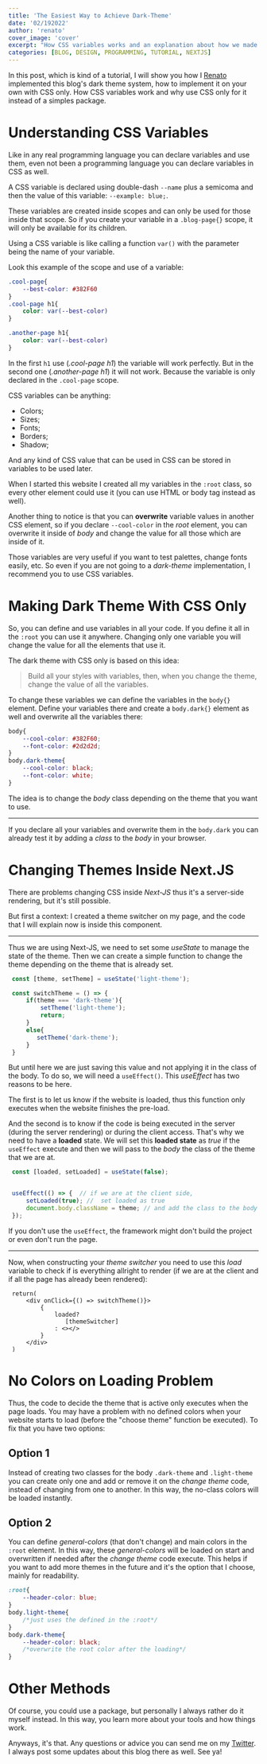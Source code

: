 ```yaml
---
title: 'The Easiest Way to Achieve Dark-Theme'
date: '02/192022'
author: 'renato'
cover_image: 'cover'
excerpt: "How CSS variables works and an explanation about how we made our Dark-theme without reloading or packages, with CSS Only."
categories: [BLOG, DESIGN, PROGRAMMING, TUTORIAL, NEXTJS]
---
```


In this post, which is kind of a tutorial, I will show you how I [Renato](/team/renato) implemented this blog's dark theme system, how to implement it on your own with CSS only. How CSS variables work and why use CSS only for it instead of a simples package.

# Understanding CSS Variables
Like in any real programming language you can declare variables and use them, even not been a programming language you can declare variables in CSS as well. 

A CSS variable is declared using double-dash `--name` plus a semicoma and then the value of this variable:  `--example: blue;`.

These variables are created inside scopes and can only be used for those inside that scope. So if you create your variable in a `.blog-page{}` scope, it will only be available for its children.

Using a CSS variable is like calling a function `var()` with the parameter being the name of your variable. 

Look this example of the scope and use of a variable:
```css
.cool-page{
	--best-color: #382F60
}
.cool-page h1{
	color: var(--best-color)
}

.another-page h1{
	color: var(--best-color)
}
```

In the first `h1` use (*.cool-page h1*) the variable will work perfectly. But in the second one (*.another-page h1*) it will not work. Because the variable is only declared in the `.cool-page` scope.

CSS variables can be anything:
- Colors;
- Sizes;
- Fonts;
- Borders;
- Shadow;

And any kind of CSS value that can be used in CSS can be stored in variables to be used later.

When I started this website I created all my variables in the `:root` class, so every other element could use it (you can use HTML or body tag instead as well).

Another thing to notice is that you can **overwrite** variable values in another CSS element, so if you declare `--cool-color` in the *root* element, you can overwrite it inside of *body* and change the value for all those which are inside of it.

Those variables are very useful if you want to test palettes, change fonts easily, etc. So even if you are not going to a *dark-theme* implementation, I recommend you to use CSS variables.

# Making Dark Theme With CSS Only
So, you can define and use variables in all your code. If you define it all in the `:root` you can use it anywhere. Changing only one variable you will change the value for all the elements that use it.

The dark theme with CSS only is based on this idea:

> Build all your styles with variables, then, when you change the theme, change the value of all the variables.

To change these variables we can define the variables in the `body{}` element. Define your variables there and create a `body.dark{}` element as well and overwrite all the variables there:

```css
body{
	--cool-color: #382F60;
	--font-color: #2d2d2d;
}
body.dark-theme{
	--cool-color: black;
	--font-color: white;
}
```

The idea is to change the *body* class depending on the theme that you want to use.

---
If you declare all your variables and overwrite them in the `body.dark` you can already test it by adding a *class* to the *body* in your browser.

# Changing Themes Inside Next.JS
There are problems changing CSS inside *Next-JS* thus it's a server-side rendering, but it's still possible.

But first a context: I created a theme switcher on my page, and the code that I will explain now is inside this component.

---
Thus we are using Next-JS, we need to set some *useState* to manage the state of the theme. Then we can create a simple function to change the theme depending on the theme that is already set.

```jsx
 const [theme, setTheme] = useState('light-theme');

 const switchTheme = () => {
	 if(theme === 'dark-theme'){
		 setTheme('light-theme');
		 return;
	 }
	 else{
	 	setTheme('dark-theme');
	 }
 }
```

But until here we are just saving this value and not applying it in the class of the body. To do so, we will need a `useEffect()`. This *useEffect* has two reasons to be here.

The first is to let us know if the website is loaded, thus this function only executes when the website finishes the pre-load.

And the second is to know if the code is being executed in the server (during the server rendering) or during the client access.  That's why we need to have a **loaded** state. We will set this **loaded state** as *true* if the  `useEffect` execute and then we will pass to the *body* the class of the theme that we are at.

```js
 const [loaded, setLoaded] = useState(false);


 useEffect(() => {  // if we are at the client side,
	 setLoaded(true); //  set loaded as true
	 document.body.className = theme; // and add the class to the body
 });

```

If you don't use the `useEffect`, the framework might don't build the project or even don't run the page.

---
Now, when constructing your *theme switcher* you need to use this *load* variable to check if is everything allright to render (if we are at the client and if all the page has already been rendered):

```tsx
 return(
	 <div onClick={() => switchTheme()}>
		 {
			 loaded?
				[themeSwitcher]
			 : <></>
		 }
	 </div>
 )
 ```

# No Colors on Loading Problem
Thus, the code to decide the theme that is active only executes when the page loads. You may have a problem with no defined colors when your website starts to load (before the "choose theme" function be executed). To fix that you have two options:

## Option 1
Instead of creating two classes for the body `.dark-theme` and `.light-theme` you can create only one and add or remove it on the *change theme* code, instead of changing from one to another. In this way, the no-class colors will be loaded instantly.

## Option 2
You can define *general-colors* (that don't change) and main colors in the `:root` element. In this way, these *general-colors* will be loaded on start and overwritten if needed after the *change theme* code execute. This helps if you want to add more themes in the future and it's the option that I choose, mainly for readability.

```css
:root{
	--header-color: blue;
}
body.light-theme{
	/*just uses the defined in the :root*/
}
body.dark-theme{
	--header-color: black;
	/*overwrite the root color after the loading*/
}
```


# Other Methods
Of course, you could  use a package, but personally I always rather do it myself instead. In this way, you learn more about your tools and how things work.

Anyways, it's that. Any questions or advice you can send me on my [Twitter](https://twitter.com/nerat0). I always post some updates about this blog there as well. See ya!
